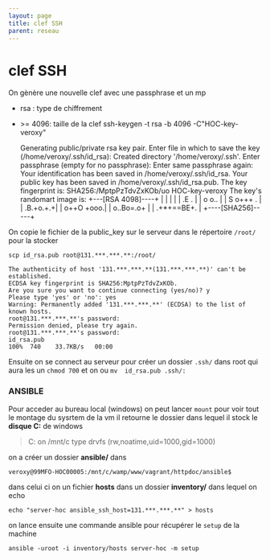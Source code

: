 ```yaml
---
layout: page
title: clef SSH
parent: reseau
---
```


# clef SSH
On gènère une nouvelle clef avec une passphrase et un mp

- rsa : type de chiffrement
- \>= 4096: taille de la clef
ssh-keygen -t rsa -b 4096 -C"HOC-key-veroxy"
    
    
    Generating public/private rsa key pair.
    Enter file in which to save the key (/home/veroxy/.ssh/id_rsa):
    Created directory '/home/veroxy/.ssh'.
    Enter passphrase (empty for no passphrase):
    Enter same passphrase again:
    Your identification has been saved in /home/veroxy/.ssh/id_rsa.
    Your public key has been saved in /home/veroxy/.ssh/id_rsa.pub.
    The key fingerprint is:
    SHA256:/MptpPzTdvZxKOb/uo HOC-key-veroxy
    The key's randomart image is:
    +---[RSA 4098]----+
    |                 |
    |                 |
    |        .E .     |
    |       o o..     |
    |        S o+++ . |
    |        .B.+o.+.+|
    |       o++O +ooo.|
    |      o..Bo=.o+  |
    |      .+*+==BE+. |
    +----[SHA256]-----+

On copie le fichier de la public_key sur le serveur dans le répertoire `/root/` pour la stocker
 ```shell
 scp id_rsa.pub root@131.***.***.**:/root/
 ```
 
    The authenticity of host '131.***.***.**(131.***.***.**)' can't be established.
    ECDSA key fingerprint is SHA256:MptpPzTdvZxKOb.
    Are you sure you want to continue connecting (yes/no)? y
    Please type 'yes' or 'no': yes
    Warning: Permanently added '131.***.***.**' (ECDSA) to the list of known hosts.
    root@131.***.***.**'s password:
    Permission denied, please try again.
    root@131.***.***.**'s password:
    id_rsa.pub                                                                            100%  740    33.7KB/s   00:00


Ensuite on se connect au serveur pour créer un dossier `.ssh/` dans root qui aura les un `chmod 700` et on ou `mv  id_rsa.pub .ssh/:`


### ANSIBLE

Pour acceder au bureau local (windows) on peut lancer `mount` pour voir tout le montage du sysrtem de la vm il retourne le dossier dans lequel il stock le **disque C:** de windows
> C: on /mnt/c type drvfs (rw,noatime,uid=1000,gid=1000)

on a créer un dossier **ansible/** dans 
```shell
veroxy@99MFO-HOC00005:/mnt/c/wamp/www/vagrant/httpdoc/ansible$
```
dans celui ci on un fichier **hosts** dans un dossier **inventory/** dans lequel on echo 
```shell
echo "server-hoc ansible_ssh_host=131.***.***.**" > hosts
```

on lance ensuite une commande ansible pour récupérer le `setup` de la machine
```shell
ansible -uroot -i inventory/hosts server-hoc -m setup
```
